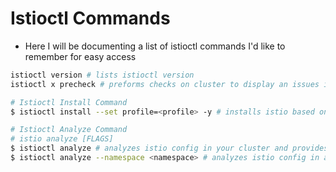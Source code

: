 <h1>Istioctl Commands</h1>
 
* Here I will be documenting a list of istioctl commands I'd like to remember for easy access

```bash
istioctl version # lists istioctl version
istioctl x precheck # preforms checks on cluster to display an issues it may have before installing istio

# Istioctl Install Command
$ istioctl install --set profile=<profile> -y # installs istio based on the profile you defined, into your cluster

# Istioctl Analyze Command
# istio analyze [FLAGS]
$ istioctl analyze # analyzes istio config in your cluster and provides feedback on any issues is notices
$ istioctl analyze --namespace <namespace> # analyzes istio config in a specified namespace
```
